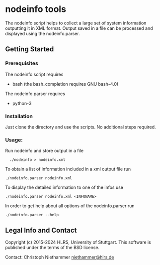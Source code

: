 # nodeinfo tools

The nodeinfo script helps to collect a large set of system information outputting
it in XML format. Output saved in a file can be processed and displayed using the
nodeinfo.parser.

## Getting Started

### Prerequisites
The nodeinfo script requires
- bash (the bash_completion requires GNU bash-4.0)

The nodeinfo.parser requires
- python-3

### Installation
Just clone the directory and use the scripts. No additional steps required.

### Usage:
Run nodeinfo and store output in a file
```
  ./nodeinfo > nodeinfo.xml 
```


To obtain a list of information included in a xml output file run
```
./nodeinfo.parser nodeinfo.xml
```
To display the detailed information to one of the infos use
```
./nodeinfo.parser nodeinfo.xml <INFONAME>
```
In order to get help about all options of the nodeinfo.parser run
```
./nodeinfo.parser --help
```

## Legal Info and Contact
Copyright (c) 2015-2024 HLRS, University of Stuttgart.
This software is published under the terms of the BSD license.

Contact: Christoph Niethammer <niethammer@hlrs.de>

